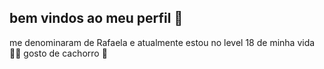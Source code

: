 ## bem vindos ao meu perfil 🌙
me denominaram de Rafaela e atualmente estou no level 18 de minha vida🧛‍♀️
gosto de cachorro 🐶

<!--
**RAFAELABRI3s2024/RAFAELABRI3s2024** is a ✨ _special_ ✨ repository because its `README.md` (this file) appears on your GitHub profile.

Here are some ideas to get you started:

- 🔭 I’m currently working on ...
- 🌱 I’m currently learning ...
- 👯 I’m looking to collaborate on ...
- 🤔 I’m looking for help with ...
- 💬 Ask me about ...
- 📫 How to reach me: ...
- 😄 Pronouns: ...
- ⚡ Fun fact: ...
-->
